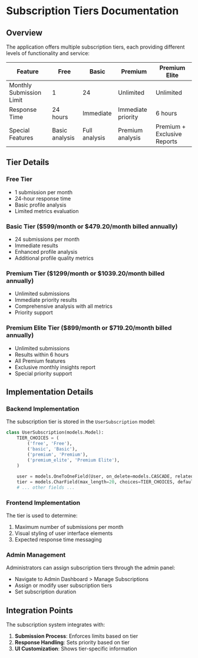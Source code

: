 # Subscription Tiers Documentation

## Overview

The application offers multiple subscription tiers, each providing different levels of functionality and service:

| Feature | Free | Basic | Premium | Premium Elite |
|---------|------|-------|---------|--------------|
| Monthly Submission Limit | 1 | 24 | Unlimited | Unlimited |
| Response Time | 24 hours | Immediate | Immediate priority | 6 hours |
| Special Features | Basic analysis | Full analysis | Premium analysis | Premium + Exclusive Reports |

## Tier Details

### Free Tier
- 1 submission per month
- 24-hour response time
- Basic profile analysis
- Limited metrics evaluation

### Basic Tier ($599/month or $479.20/month billed annually)
- 24 submissions per month
- Immediate results
- Enhanced profile analysis
- Additional profile quality metrics

### Premium Tier ($1299/month or $1039.20/month billed annually)
- Unlimited submissions
- Immediate priority results
- Comprehensive analysis with all metrics
- Priority support

### Premium Elite Tier ($899/month or $719.20/month billed annually)
- Unlimited submissions
- Results within 6 hours
- All Premium features
- Exclusive monthly insights report
- Special priority support

## Implementation Details

### Backend Implementation

The subscription tier is stored in the `UserSubscription` model:

```python
class UserSubscription(models.Model):
    TIER_CHOICES = (
        ('free', 'Free'),
        ('basic', 'Basic'),
        ('premium', 'Premium'),
        ('premium_elite', 'Premium Elite'),
    )
    
    user = models.OneToOneField(User, on_delete=models.CASCADE, related_name='subscription')
    tier = models.CharField(max_length=20, choices=TIER_CHOICES, default='free')
    # ... other fields ...
```

### Frontend Implementation

The tier is used to determine:

1. Maximum number of submissions per month
2. Visual styling of user interface elements
3. Expected response time messaging

### Admin Management

Administrators can assign subscription tiers through the admin panel:
- Navigate to Admin Dashboard > Manage Subscriptions
- Assign or modify user subscription tiers
- Set subscription duration

## Integration Points

The subscription system integrates with:

1. **Submission Process**: Enforces limits based on tier
2. **Response Handling**: Sets priority based on tier
3. **UI Customization**: Shows tier-specific information
